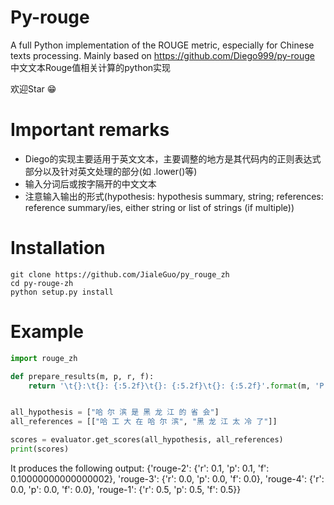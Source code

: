 # Py-rouge
A full Python implementation of the ROUGE metric, especially for Chinese texts processing. Mainly based on https://github.com/Diego999/py-rouge 
中文文本Rouge值相关计算的python实现

欢迎Star :grin:

# Important remarks
- Diego的实现主要适用于英文文本，主要调整的地方是其代码内的正则表达式部分以及针对英文处理的部分(如 .lower()等)
- 输入分词后或按字隔开的中文文本
- 注意输入输出的形式(hypothesis: hypothesis summary, string; references: reference summary/ies, either string or list of strings (if multiple))


# Installation


```shell
git clone https://github.com/JialeGuo/py_rouge_zh
cd py-rouge-zh
python setup.py install
```


# Example 
```python
import rouge_zh

def prepare_results(m, p, r, f):
    return '\t{}:\t{}: {:5.2f}\t{}: {:5.2f}\t{}: {:5.2f}'.format(m, 'P', 100.0 * p, 'R', 100.0 * r, 'F1', 100.0 * f)


all_hypothesis = ["哈 尔 滨 是 黑 龙 江 的 省 会"]
all_references = [["哈 工 大 在 哈 尔 滨", "黑 龙 江 太 冷 了"]]

scores = evaluator.get_scores(all_hypothesis, all_references)
print(scores)

```
It produces the following output:
{'rouge-2': {'r': 0.1, 'p': 0.1, 'f': 0.10000000000000002}, 'rouge-3': {'r': 0.0, 'p': 0.0, 'f': 0.0}, 'rouge-4': {'r': 0.0, 'p': 0.0, 'f': 0.0}, 'rouge-1': {'r': 0.5, 'p': 0.5, 'f': 0.5}}
```    
